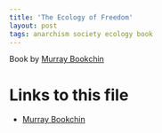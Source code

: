 ```yaml
---
title: 'The Ecology of Freedom'
layout: post
tags: anarchism society ecology book
---
```



Book by [Murray Bookchin](20201025010414-murray_bookchin.md)


# Links to this file

- [Murray Bookchin](/20201025010414-murray_bookchin)
